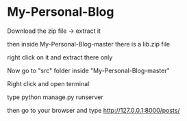 # My-Personal-Blog

Download the zip file -> extract it

then inside My-Personal-Blog-master there is a lib.zip file 

right click on it and extract there only

Now go to "src" folder inside "My-Personal-Blog-master"

Right click and open terminal

type python manage.py runserver

then go to your browser and type http://127.0.0.1:8000/posts/



